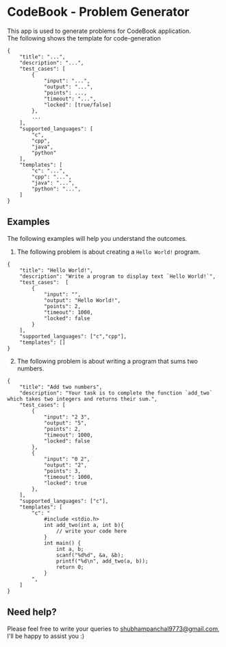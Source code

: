 # CodeBook - Problem Generator
This app is used to generate problems for CodeBook application.  
The following shows the template for code-generation
```
{
	"title": "...",
	"description": "...",
	"test_cases": [
		{
			"input": "...",
			"output": "...",
			"points": ...,
			"timeout": "...",
			"locked": [true/false]
		},
		...
	],
	"supported_languages": [
		"c",
		"cpp",
		"java",
		"python"
	],
	"templates": [
		"c": "...",
		"cpp": "...",
		"java": "...",
		"python": "...",
	]
}
```

## Examples
The following examples will help you understand the outcomes.
1. The following problem is about creating a `Hello World!` program.
```
{
    "title": "Hello World!",
    "description": "Write a program to display text `Hello World!`",
    "test_cases":  [
        {
            "input": "",
            "output": "Hello World!",
            "points": 2,
            "timeout": 1000,
            "locked": false
        }
    ],
    "supported_languages": ["c","cpp"],
    "templates": []
}
```

2. The following problem is about writing a program that sums two numbers.
```
{
    "title": "Add two numbers",
    "description": "Your task is to complete the function `add_two` which takes two integers and returns their sum.",
    "test_cases": [
        {
            "input": "2 3",
            "output": "5",
            "points": 2, 
            "timeout": 1000,
            "locked": false
        },
        {
            "input": "0 2",
            "output": "2",
            "points": 3, 
            "timeout": 1000,
            "locked": true
        },
    ],
    "supported_languages": ["c"],
    "templates": [
        "c": "
            #include <stdio.h>
            int add_two(int a, int b){
                // write your code here
            }
            int main() {
                int a, b;
                scanf("%d%d", &a, &b);
                printf("%d\n", add_two(a, b));
                return 0;
            }
        ",
    ]
}
```

## Need help?
Please feel free to write your queries to [shubhampanchal9773@gmail.com](mailto:shubhampanchal9773@gmail.com), I'll be happy to assist you :)

